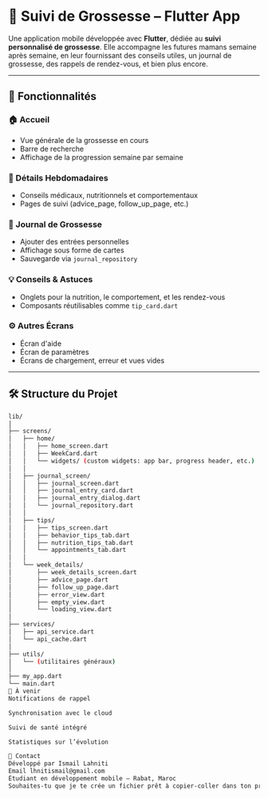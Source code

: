 # 🍼 Suivi de Grossesse – Flutter App

Une application mobile développée avec **Flutter**, dédiée au **suivi personnalisé de grossesse**. Elle accompagne les futures mamans semaine après semaine, en leur fournissant des conseils utiles, un journal de grossesse, des rappels de rendez-vous, et bien plus encore.

---

## 📱 Fonctionnalités

### 🏠 Accueil
- Vue générale de la grossesse en cours
- Barre de recherche
- Affichage de la progression semaine par semaine

### 📅 Détails Hebdomadaires
- Conseils médicaux, nutritionnels et comportementaux
- Pages de suivi (advice_page, follow_up_page, etc.)

### 📔 Journal de Grossesse
- Ajouter des entrées personnelles
- Affichage sous forme de cartes
- Sauvegarde via `journal_repository`

### 💡 Conseils & Astuces
- Onglets pour la nutrition, le comportement, et les rendez-vous
- Composants réutilisables comme `tip_card.dart`

### ⚙️ Autres Écrans
- Écran d'aide
- Écran de paramètres
- Écrans de chargement, erreur et vues vides

---

## 🛠️ Structure du Projet

```bash
lib/
│
├── screens/
│   ├── home/
│   │   ├── home_screen.dart
│   │   ├── WeekCard.dart
│   │   └── widgets/ (custom widgets: app bar, progress header, etc.)
│   │
│   ├── journal_screen/
│   │   ├── journal_screen.dart
│   │   ├── journal_entry_card.dart
│   │   ├── journal_entry_dialog.dart
│   │   └── journal_repository.dart
│   │
│   ├── tips/
│   │   ├── tips_screen.dart
│   │   ├── behavior_tips_tab.dart
│   │   ├── nutrition_tips_tab.dart
│   │   └── appointments_tab.dart
│   │
│   └── week_details/
│       ├── week_details_screen.dart
│       ├── advice_page.dart
│       ├── follow_up_page.dart
│       ├── error_view.dart
│       ├── empty_view.dart
│       └── loading_view.dart
│
├── services/
│   ├── api_service.dart
│   └── api_cache.dart
│
├── utils/
│   └── (utilitaires généraux)
│
├── my_app.dart
└── main.dart
📌 À venir
Notifications de rappel

Synchronisation avec le cloud

Suivi de santé intégré

Statistiques sur l’évolution

📧 Contact
Développé par Ismail Lahniti
Email lhnitismail@gmail.com
Étudiant en développement mobile – Rabat, Maroc
Souhaites-tu que je te crée un fichier prêt à copier-coller dans ton projet ?
